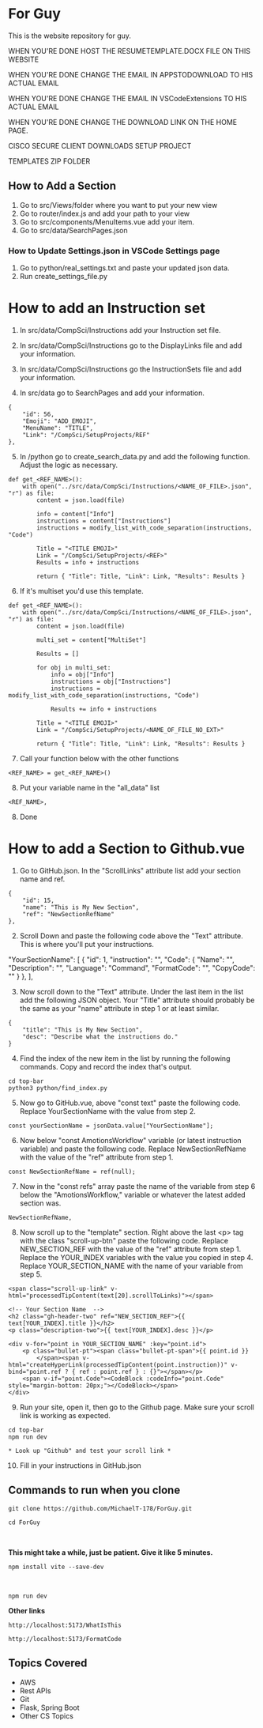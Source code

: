 # For Guy

This is the website repository for guy.

WHEN YOU'RE DONE HOST THE RESUMETEMPLATE.DOCX FILE ON THIS WEBSITE

WHEN YOU'RE DONE CHANGE THE EMAIL IN APPSTODOWNLOAD TO HIS ACTUAL EMAIL

WHEN YOU'RE DONE CHANGE THE EMAIL IN VSCodeExtensions TO HIS ACTUAL EMAIL

WHEN YOU'RE DONE CHANGE THE DOWNLOAD LINK ON THE HOME PAGE.

CISCO SECURE CLIENT DOWNLOADS SETUP PROJECT

TEMPLATES ZIP FOLDER

## How to Add a Section 

1. Go to src/Views/folder where you want to put your new view 
2. Go to router/index.js and add your path to your view 
3. Go to src/components/MenuItems.vue add your item.
4. Go to src/data/SearchPages.json

### How to Update Settings.json in VSCode Settings page

1. Go to python/real_settings.txt and paste your updated json data.
2. Run create_settings_file.py

# How to add an Instruction set

1. In src/data/CompSci/Instructions add your Instruction set file.

2. In src/data/CompSci/Instructions go to the DisplayLinks file and add your information.

3. In src/data/CompSci/Instructions go the InstructionSets file and add your information.

4. In src/data go to SearchPages and add your information.
```
{
    "id": 56,
    "Emoji": "ADD_EMOJI",
    "MenuName": "TITLE",
    "Link": "/CompSci/SetupProjects/REF"
},
```

5. In /python go to create_search_data.py and add the following function. Adjust the logic as necessary.

```
def get_<REF_NAME>():
	with open("../src/data/CompSci/Instructions/<NAME_OF_FILE>.json", "r") as file:
		content = json.load(file)

		info = content["Info"]
		instructions = content["Instructions"]
		instructions = modify_list_with_code_separation(instructions, "Code")

		Title = "<TITLE EMOJI>"
		Link = "/CompSci/SetupProjects/<REF>"
		Results = info + instructions

		return { "Title": Title, "Link": Link, "Results": Results }
```

6. If it's multiset you'd use this template.

```
def get_<REF_NAME>():
    with open("../src/data/CompSci/Instructions/<NAME_OF_FILE>.json", "r") as file:
        content = json.load(file)
		
        multi_set = content["MultiSet"]

        Results = []

        for obj in multi_set:
            info = obj["Info"]
            instructions = obj["Instructions"]
            instructions = modify_list_with_code_separation(instructions, "Code")

            Results += info + instructions

        Title = "<TITLE EMOJI>"
        Link = "/CompSci/SetupProjects/<NAME_OF_FILE_NO_EXT>"
        
        return { "Title": Title, "Link": Link, "Results": Results }
```

7. Call your function below with the other functions

```
<REF_NAME> = get_<REF_NAME>()
```

8. Put your variable name in the "all_data" list 

```
<REF_NAME>,
```

8. Done


# How to add a Section to Github.vue

1. Go to GitHub.json. In the "ScrollLinks" attribute list add your section name and ref.

```
{
    "id": 15,
    "name": "This is My New Section",
    "ref": "NewSectionRefName"
},
```

2. Scroll Down and paste the following code above the "Text" attribute. This is where you'll put your instructions.

"YourSectionName": [
    {
        "id": 1,
        "instruction": "",
        "Code": {
            "Name": "",
            "Description": "",
            "Language": "Command",
            "FormatCode": "",
            "CopyCode": ""
        }
    },
],

3. Now scroll down to the "Text" attribute. Under the last item in the list add the following JSON object. Your "Title" attribute should probably be the same as your "name" attribute in step 1 or at least similar.

```
{
    "title": "This is My New Section",
    "desc": "Describe what the instructions do."
}
```

4. Find the index of the new item in the list by running the following commands. Copy and record the index that's output.

```
cd top-bar
python3 python/find_index.py
```

5. Now go to GitHub.vue, above \"const text\" paste the following code. Replace YourSectionName with the value from step 2.

```
const yourSectionName = jsonData.value["YourSectionName"];
```

6. Now below "const AmotionsWorkflow" variable (or latest instruction variable) and paste the following code. Replace NewSectionRefName with the value of the "ref" attribute from step 1.

```
const NewSectionRefName = ref(null);
```

7. Now in the "const refs" array paste the name of the variable from step 6 below the "AmotionsWorkflow," variable or whatever the latest added section was.

```
NewSectionRefName,
```

8. Now scroll up to the "template" section. Right above the last &lt;p&gt; tag with the class "scroll-up-btn" paste the following code. Replace NEW_SECTION_REF with the value of the "ref" attribute from step 1. Replace the YOUR_INDEX variables with the value you copied in step 4. Replace YOUR_SECTION_NAME with the name of your variable from step 5.

```
<span class="scroll-up-link" v-html="processedTipContent(text[20].scrollToLinks)"></span>

<!-- Your Section Name  -->
<h2 class="gh-header-two" ref="NEW_SECTION_REF">{{ text[YOUR_INDEX].title }}</h2>
<p class="description-two">{{ text[YOUR_INDEX].desc }}</p>

<div v-for="point in YOUR_SECTION_NAME" :key="point.id">
    <p class="bullet-pt"><span class="bullet-pt-span">{{ point.id }}
        </span><span v-html="createHyperLink(processedTipContent(point.instruction))" v-bind="point.ref ? { ref : point.ref } : {}"></span></p>
    <span v-if="point.Code"><CodeBlock :codeInfo="point.Code" style="margin-bottom: 20px;"></CodeBlock></span>
</div>
```

9. Run your site, open it, then go to the Github page. Make sure your scroll link is working as expected.

```
cd top-bar
npm run dev

* Look up "Github" and test your scroll link *
```

10. Fill in your instructions in GitHub.json














## Commands to run when you clone

```
git clone https://github.com/MichaelT-178/ForGuy.git
```

```
cd ForGuy
```
<br>

**This might take a while, just be patient. Give it like 5 minutes.**
```
npm install vite --save-dev
```

<br>

```
npm run dev
```



**Other links**

```
http://localhost:5173/WhatIsThis
```

```
http://localhost:5173/FormatCode
```

## Topics Covered 
 - AWS 
 - Rest APIs 
 - Git
 - Flask, Spring Boot
 - Other CS Topics